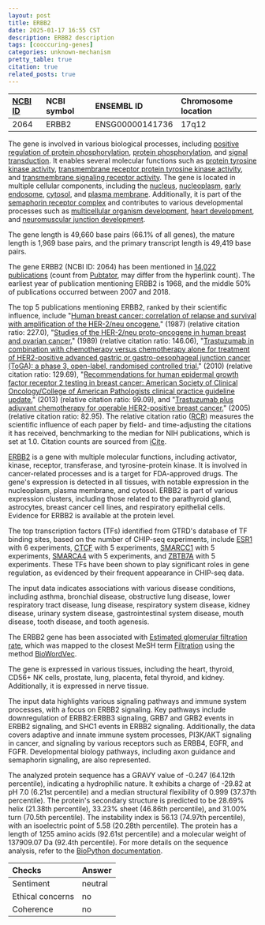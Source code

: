 ```yaml
---
layout: post
title: ERBB2
date: 2025-01-17 16:55 CST
description: ERBB2 description
tags: [cooccuring-genes]
categories: unknown-mechanism
pretty_table: true
citation: true
related_posts: true
---
```




| [NCBI ID](https://www.ncbi.nlm.nih.gov/gene/2064) | NCBI symbol | ENSEMBL ID | Chromosome location |
| :-------- | :------- | :-------- | :------- |
| 2064  | ERBB2 | ENSG00000141736 | 17q12 |



The gene is involved in various biological processes, including [positive regulation of protein phosphorylation](https://amigo.geneontology.org/amigo/term/GO:0001934), [protein phosphorylation](https://amigo.geneontology.org/amigo/term/GO:0006468), and [signal transduction](https://amigo.geneontology.org/amigo/term/GO:0007165). It enables several molecular functions such as [protein tyrosine kinase activity](https://amigo.geneontology.org/amigo/term/GO:0004713), [transmembrane receptor protein tyrosine kinase activity](https://amigo.geneontology.org/amigo/term/GO:0004714), and [transmembrane signaling receptor activity](https://amigo.geneontology.org/amigo/term/GO:0004888). The gene is located in multiple cellular components, including the [nucleus](https://amigo.geneontology.org/amigo/term/GO:0005634), [nucleoplasm](https://amigo.geneontology.org/amigo/term/GO:0005654), [early endosome](https://amigo.geneontology.org/amigo/term/GO:0005769), [cytosol](https://amigo.geneontology.org/amigo/term/GO:0005829), and [plasma membrane](https://amigo.geneontology.org/amigo/term/GO:0005886). Additionally, it is part of the [semaphorin receptor complex](https://amigo.geneontology.org/amigo/term/GO:0002116) and contributes to various developmental processes such as [multicellular organism development](https://amigo.geneontology.org/amigo/term/GO:0007275), [heart development](https://amigo.geneontology.org/amigo/term/GO:0007507), and [neuromuscular junction development](https://amigo.geneontology.org/amigo/term/GO:0007528).


The gene length is 49,660 base pairs (66.1% of all genes), the mature length is 1,969 base pairs, and the primary transcript length is 49,419 base pairs.


The gene ERBB2 (NCBI ID: 2064) has been mentioned in [14,022 publications](https://pubmed.ncbi.nlm.nih.gov/?term=%22ERBB2%22) (count from [Pubtator](https://academic.oup.com/nar/article/47/W1/W587/5494727), may differ from the hyperlink count). The earliest year of publication mentioning ERBB2 is 1968, and the middle 50% of publications occurred between 2007 and 2018.


The top 5 publications mentioning ERBB2, ranked by their scientific influence, include "[Human breast cancer: correlation of relapse and survival with amplification of the HER-2/neu oncogene.](https://pubmed.ncbi.nlm.nih.gov/3798106)" (1987) (relative citation ratio: 227.0), "[Studies of the HER-2/neu proto-oncogene in human breast and ovarian cancer.](https://pubmed.ncbi.nlm.nih.gov/2470152)" (1989) (relative citation ratio: 146.06), "[Trastuzumab in combination with chemotherapy versus chemotherapy alone for treatment of HER2-positive advanced gastric or gastro-oesophageal junction cancer (ToGA): a phase 3, open-label, randomised controlled trial.](https://pubmed.ncbi.nlm.nih.gov/20728210)" (2010) (relative citation ratio: 129.69), "[Recommendations for human epidermal growth factor receptor 2 testing in breast cancer: American Society of Clinical Oncology/College of American Pathologists clinical practice guideline update.](https://pubmed.ncbi.nlm.nih.gov/24101045)" (2013) (relative citation ratio: 99.09), and "[Trastuzumab plus adjuvant chemotherapy for operable HER2-positive breast cancer.](https://pubmed.ncbi.nlm.nih.gov/16236738)" (2005) (relative citation ratio: 82.95). The relative citation ratio ([RCR](https://journals.plos.org/plosbiology/article?id=10.1371/journal.pbio.1002541)) measures the scientific influence of each paper by field- and time-adjusting the citations it has received, benchmarking to the median for NIH publications, which is set at 1.0. Citation counts are sourced from [iCite](https://icite.od.nih.gov).


[ERBB2](https://www.proteinatlas.org/ENSG00000141736-ERBB2) is a gene with multiple molecular functions, including activator, kinase, receptor, transferase, and tyrosine-protein kinase. It is involved in cancer-related processes and is a target for FDA-approved drugs. The gene's expression is detected in all tissues, with notable expression in the nucleoplasm, plasma membrane, and cytosol. ERBB2 is part of various expression clusters, including those related to the parathyroid gland, astrocytes, breast cancer cell lines, and respiratory epithelial cells. Evidence for ERBB2 is available at the protein level.


The top transcription factors (TFs) identified from GTRD's database of TF binding sites, based on the number of CHIP-seq experiments, include [ESR1](https://www.ncbi.nlm.nih.gov/gene/2099) with 6 experiments, [CTCF](https://www.ncbi.nlm.nih.gov/gene/10664) with 5 experiments, [SMARCC1](https://www.ncbi.nlm.nih.gov/gene/6599) with 5 experiments, [SMARCA4](https://www.ncbi.nlm.nih.gov/gene/6597) with 5 experiments, and [ZBTB7A](https://www.ncbi.nlm.nih.gov/gene/51341) with 5 experiments. These TFs have been shown to play significant roles in gene regulation, as evidenced by their frequent appearance in CHIP-seq data.



The input data indicates associations with various disease conditions, including asthma, bronchial disease, obstructive lung disease, lower respiratory tract disease, lung disease, respiratory system disease, kidney disease, urinary system disease, gastrointestinal system disease, mouth disease, tooth disease, and tooth agenesis.


The ERBB2 gene has been associated with [Estimated glomerular filtration rate](https://pubmed.ncbi.nlm.nih.gov/31451708), which was mapped to the closest MeSH term [Filtration](https://meshb.nlm.nih.gov/record/ui?ui=D005374) using the method [BioWordVec](https://www.nature.com/articles/s41597-019-0055-0).


The gene is expressed in various tissues, including the heart, thyroid, CD56+ NK cells, prostate, lung, placenta, fetal thyroid, and kidney. Additionally, it is expressed in nerve tissue.


The input data highlights various signaling pathways and immune system processes, with a focus on ERBB2 signaling. Key pathways include downregulation of ERBB2:ERBB3 signaling, GRB7 and GRB2 events in ERBB2 signaling, and SHC1 events in ERBB2 signaling. Additionally, the data covers adaptive and innate immune system processes, PI3K/AKT signaling in cancer, and signaling by various receptors such as ERBB4, EGFR, and FGFR. Developmental biology pathways, including axon guidance and semaphorin signaling, are also represented.



The analyzed protein sequence has a GRAVY value of -0.247 (64.12th percentile), indicating a hydrophilic nature. It exhibits a charge of -29.82 at pH 7.0 (6.21st percentile) and a median structural flexibility of 0.999 (37.37th percentile). The protein's secondary structure is predicted to be 28.69% helix (21.38th percentile), 33.23% sheet (46.86th percentile), and 31.00% turn (70.5th percentile). The instability index is 56.13 (74.97th percentile), with an isoelectric point of 5.58 (20.28th percentile). The protein has a length of 1255 amino acids (92.61st percentile) and a molecular weight of 137909.07 Da (92.4th percentile). For more details on the sequence analysis, refer to the [BioPython documentation](https://biopython.org/docs/1.75/api/Bio.SeqUtils.ProtParam.html).





| Checks    | Answer |
| :-------- | :------- |
| Sentiment  | neutral   |
| Ethical concerns | no     |
| Coherence    | no    |